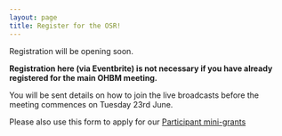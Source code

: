 ```yaml
---
layout: page
title: Register for the OSR!
---
```


Registration will be opening soon.

**Registration here (via Eventbrite) is not necessary if you have already registered for the main OHBM meeting.**

You will be sent details on how to join the live broadcasts before the meeting commences on Tuesday 23rd June.

Please also use this form to apply for our [Participant mini-grants](https://ohbm.github.io/osr2020/access/#mini-grants)
